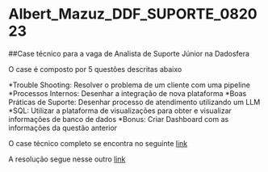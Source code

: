 # Albert_Mazuz_DDF_SUPORTE_082023

##Case técnico para a vaga de Analista de Suporte Júnior na Dadosfera

O case é composto por 5 questões descritas abaixo

*Trouble Shooting: Resolver o problema de um cliente com uma pipeline
*Processos Internos: Desenhar a integração de nova plataforma
*Boas Práticas de Suporte:  Desenhar processo de atendimento utilizando um LLM
*SQL: Utilizar a plataforma de visualizações para obter e visualizar informações de banco de dados
*Bonus: Criar Dashboard com as informações da questão anterior


O case técnico completo se encontra no seguinte [link](https://github.com/Bertimaz/Albert_Mazuz_DDF_SUPORTE_082023/blob/268addf4658fcddb85ba60e8b4ca8746c95ba79b/files/Case%20T%C3%A9cnico%20-%20Analista%20de%20Suporte%20J%C3%BAnior%20(2)-1.pdf)


A resolução segue nesse outro [link](AlbertMazuz_teste_dadosfera.ipynb)



